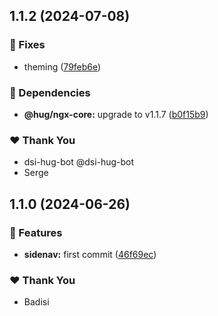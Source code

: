 ## 1.1.2 (2024-07-08)

### 🐛 Fixes

-   theming ([79feb6e](https://github.com/DSI-HUG/ngx-components/commit/79feb6e))

### 🌱 Dependencies

-   **@hug/ngx-core:** upgrade to v1.1.7 ([b0f15b9](https://github.com/DSI-HUG/ngx-components/commit/b0f15b9))

### ❤️ Thank You

-   dsi-hug-bot @dsi-hug-bot
-   Serge

## 1.1.0 (2024-06-26)

### 🚀 Features

-   **sidenav:** first commit ([46f69ec](https://github.com/DSI-HUG/ngx-components/commit/46f69ec))

### ❤️ Thank You

-   Badisi
